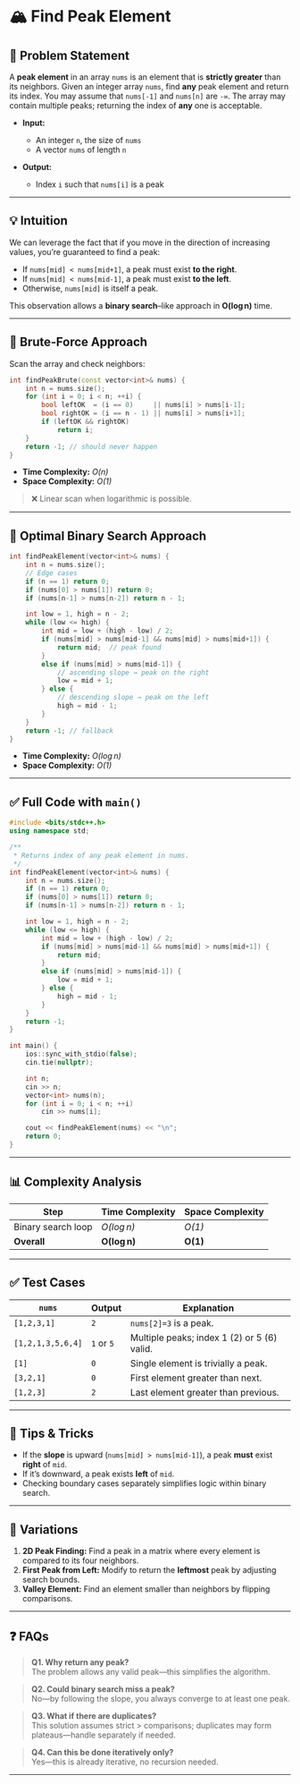 # 🏔️ Find Peak Element


## 📄 Problem Statement

A **peak element** in an array `nums` is an element that is **strictly greater** than its neighbors. Given an integer array `nums`, find **any** peak element and return its index. You may assume that `nums[-1]` and `nums[n]` are `-∞`. The array may contain multiple peaks; returning the index of **any** one is acceptable.

* **Input:**

  * An integer `n`, the size of `nums`
  * A vector `nums` of length `n`
* **Output:**

  * Index `i` such that `nums[i]` is a peak

---

## 💡 Intuition

We can leverage the fact that if you move in the direction of increasing values, you’re guaranteed to find a peak:

* If `nums[mid] < nums[mid+1]`, a peak must exist **to the right**.
* If `nums[mid] < nums[mid-1]`, a peak must exist **to the left**.
* Otherwise, `nums[mid]` is itself a peak.

This observation allows a **binary search**–like approach in **O(log n)** time.

---

## 🐢 Brute‑Force Approach

Scan the array and check neighbors:

```cpp
int findPeakBrute(const vector<int>& nums) {
    int n = nums.size();
    for (int i = 0; i < n; ++i) {
        bool leftOK  = (i == 0)     || nums[i] > nums[i-1];
        bool rightOK = (i == n - 1) || nums[i] > nums[i+1];
        if (leftOK && rightOK)
            return i;
    }
    return -1; // should never happen
}
```

* **Time Complexity:** *O(n)*
* **Space Complexity:** *O(1)*

> ❌ Linear scan when logarithmic is possible.

---

## 🚀 Optimal Binary Search Approach

```cpp
int findPeakElement(vector<int>& nums) {
    int n = nums.size();
    // Edge cases
    if (n == 1) return 0;
    if (nums[0] > nums[1]) return 0;
    if (nums[n-1] > nums[n-2]) return n - 1;

    int low = 1, high = n - 2;
    while (low <= high) {
        int mid = low + (high - low) / 2;
        if (nums[mid] > nums[mid-1] && nums[mid] > nums[mid+1]) {
            return mid;  // peak found
        }
        else if (nums[mid] > nums[mid-1]) {
            // ascending slope → peak on the right
            low = mid + 1;
        } else {
            // descending slope → peak on the left
            high = mid - 1;
        }
    }
    return -1; // fallback
}
```

* **Time Complexity:** *O(log n)*
* **Space Complexity:** *O(1)*

---

## ✅ Full Code with `main()`

```cpp
#include <bits/stdc++.h>
using namespace std;

/**
 * Returns index of any peak element in nums.
 */
int findPeakElement(vector<int>& nums) {
    int n = nums.size();
    if (n == 1) return 0;
    if (nums[0] > nums[1]) return 0;
    if (nums[n-1] > nums[n-2]) return n - 1;

    int low = 1, high = n - 2;
    while (low <= high) {
        int mid = low + (high - low) / 2;
        if (nums[mid] > nums[mid-1] && nums[mid] > nums[mid+1]) {
            return mid;
        }
        else if (nums[mid] > nums[mid-1]) {
            low = mid + 1;
        } else {
            high = mid - 1;
        }
    }
    return -1;
}

int main() {
    ios::sync_with_stdio(false);
    cin.tie(nullptr);

    int n;
    cin >> n;
    vector<int> nums(n);
    for (int i = 0; i < n; ++i)
        cin >> nums[i];

    cout << findPeakElement(nums) << "\n";
    return 0;
}
```

---

## 📊 Complexity Analysis

| Step               | Time Complexity | Space Complexity |
| ------------------ | --------------- | ---------------- |
| Binary search loop | *O(log n)*      | *O(1)*           |
| **Overall**        | **O(log n)**    | **O(1)**         |

---

## ✅ Test Cases

| `nums`            | Output     | Explanation                                 |
| ----------------- | ---------- | ------------------------------------------- |
| `[1,2,3,1]`       | `2`        | `nums[2]=3` is a peak.                      |
| `[1,2,1,3,5,6,4]` | `1` or `5` | Multiple peaks; index 1 (2) or 5 (6) valid. |
| `[1]`             | `0`        | Single element is trivially a peak.         |
| `[3,2,1]`         | `0`        | First element greater than next.            |
| `[1,2,3]`         | `2`        | Last element greater than previous.         |

---

## 🎯 Tips & Tricks

* If the **slope** is upward (`nums[mid] > nums[mid-1]`), a peak **must** exist **right** of `mid`.
* If it’s downward, a peak exists **left** of `mid`.
* Checking boundary cases separately simplifies logic within binary search.

---

## 🔄 Variations

1. **2D Peak Finding:** Find a peak in a matrix where every element is compared to its four neighbors.
2. **First Peak from Left:** Modify to return the **leftmost** peak by adjusting search bounds.
3. **Valley Element:** Find an element smaller than neighbors by flipping comparisons.

---

## ❓ FAQs

> **Q1. Why return any peak?** <br>
> The problem allows any valid peak—this simplifies the algorithm.

> **Q2. Could binary search miss a peak?** <br>
> No—by following the slope, you always converge to at least one peak.

> **Q3. What if there are duplicates?** <br>
> This solution assumes strict > comparisons; duplicates may form plateaus—handle separately if needed.

> **Q4. Can this be done iteratively only?** <br>
> Yes—this is already iterative, no recursion needed.

---
